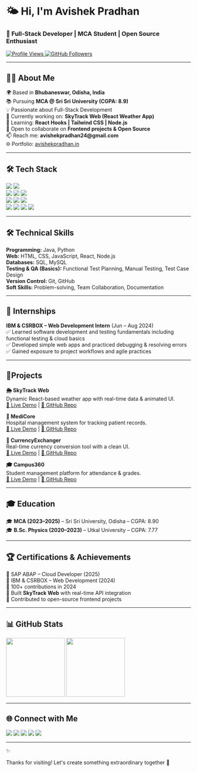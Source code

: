<h1 align="left">🌤️ Hi, I'm Avishek Pradhan</h1>
<h3 align="left">🚀 Full-Stack Developer | MCA Student | Open Source Enthusiast</h3>

<p align="left">
  <a href="https://komarev.com/ghpvc/?username=avishekp18">
    <img src="https://komarev.com/ghpvc/?username=avishekp18&label=Profile%20Views&color=0e75b6&style=flat-square" alt="Profile Views"/>
  </a>
  <a href="https://github.com/avishekp18?tab=followers">
    <img src="https://img.shields.io/github/followers/avishekp18?label=Follow&style=social" alt="GitHub Followers"/>
  </a>
</p>

---

## 👨‍💻 About Me  
<p align="left">
🌍 Based in <b>Bhubaneswar, Odisha, India</b><br>
📚 Pursuing <b>MCA @ Sri Sri University (CGPA: 8.9)</b><br>
💡 Passionate about Full-Stack Development</b><br>
🔭 Currently working on: <b>SkyTrack Web (React Weather App)</b><br>
🌱 Learning: <b>React Hooks | Tailwind CSS | Node.js</b><br>
🤝 Open to collaborate on <b>Frontend projects & Open Source</b><br>
📫 Reach me: <b>avishekpradhan24@gmail.com</b><br>
🌐 Portfolio: <a href="https://avishekpradhan.netlify.app/">avishekpradhan.in</a>  
</p>

---

## 🛠️ Tech Stack  
<p align="left">
  
<!-- Languages -->
<img src="https://img.shields.io/badge/Java-ED8B00?style=for-the-badge&logo=openjdk&logoColor=white"/>
<img src="https://img.shields.io/badge/Python-3776AB?style=for-the-badge&logo=python&logoColor=white"/>
<br>
<img src="https://img.shields.io/badge/HTML5-E34F26?style=for-the-badge&logo=html5&logoColor=white"/>
<img src="https://img.shields.io/badge/CSS3-1572B6?style=for-the-badge&logo=css3&logoColor=white"/>
<img src="https://img.shields.io/badge/JavaScript-F7E017?style=for-the-badge&logo=javascript&logoColor=black"/>
<br>
<img src="https://img.shields.io/badge/React-20232a?style=for-the-badge&logo=react&logoColor=61dafb"/>
<img src="https://img.shields.io/badge/Node.js-43853d?style=for-the-badge&logo=node-dot-js&logoColor=white"/>
<img src="https://img.shields.io/badge/TailwindCSS-0f172a?style=for-the-badge&logo=tailwind-css&logoColor=38bdf8"/>
<br>
<img src="https://img.shields.io/badge/MySQL-00758f?style=for-the-badge&logo=mysql&logoColor=white"/>
<img src="https://img.shields.io/badge/MongoDB-4EA94B?style=for-the-badge&logo=mongodb&logoColor=white"/>
<img src="https://img.shields.io/badge/Git-F05032?style=for-the-badge&logo=git&logoColor=white"/>
<img src="https://img.shields.io/badge/Figma-ff7262?style=for-the-badge&logo=figma&logoColor=white"/>
</p>

---

## 🛠️ Technical Skills  
<p align="left">
<b>Programming:</b> Java, Python <br>
<b>Web:</b> HTML, CSS, JavaScript, React, Node.js <br>
<b>Databases:</b> SQL, MySQL <br>
<b>Testing & QA (Basics):</b> Functional Test Planning, Manual Testing, Test Case Design <br>
<b>Version Control:</b> Git, GitHub <br>
<b>Soft Skills:</b> Problem-solving, Team Collaboration, Documentation  
</p>

---

## 💼 Internships  
<p align="left">
<b>IBM & CSRBOX – Web Development Intern</b> (Jun – Aug 2024)<br>
✅ Learned software development and testing fundamentals including functional testing & cloud basics <br>
✅ Developed simple web apps and practiced debugging & resolving errors <br>
✅ Gained exposure to project workflows and agile practices  
</p>

---

## 📂Projects  

<p align="left">
<b>🌦️ SkyTrack Web</b><br>
Dynamic React-based weather app with real-time data & animated UI.<br>
<a href="https://sky-track-web.vercel.app/">🔗 Live Demo</a> | 
<a href="https://github.com/avishekp18/skyTrack_Web">📂 GitHub Repo</a>
</p>

<p align="left">
<b>🏥 MediCore</b><br>
Hospital management system for tracking patient records.<br>
<a href="https://medi-core-s8x8.vercel.app/">🔗 Live Demo</a> | 
<a href="https://github.com/avishekp18/MediCore">📂 GitHub Repo</a>
</p>

<p align="left">
<b>💸 CurrencyExchanger</b><br>
Real-time currency conversion tool with a clean UI.<br>
<a href="https://avishekp18.github.io/CurrencyExchanger/">🔗 Live Demo</a> | 
<a href="https://github.com/avishekp18/CurrencyExchanger">📂 GitHub Repo</a>
</p>

<p align="left">
<b>🎓 Campus360</b><br>
Student management platform for attendance & grades.<br>
<a href="https://avishekp18.github.io/Campus360/">🔗 Live Demo</a> | 
<a href="https://github.com/avishekp18/Campus360">📂 GitHub Repo</a>
</p>

---

## 🎓 Education  
<p align="left">
🎓 <b>MCA (2023–2025)</b> – Sri Sri University, Odisha – CGPA: 8.90 <br>
🎓 <b>B.Sc. Physics (2020–2023)</b> – Utkal University – CGPA: 7.77  
</p>

---

## 🏆 Certifications & Achievements  
<p align="left">
🥇 SAP ABAP – Cloud Developer (2025) <br>
🥇 IBM & CSRBOX – Web Development (2024) <br>
🌟 100+ contributions in 2024 <br>
🚀 Built <b>SkyTrack Web</b> with real-time API integration <br>
🤝 Contributed to open-source frontend projects  
</p>

---

## 📊 GitHub Stats  
<p align="left">
    <img src="https://github-readme-stats.vercel.app/api/top-langs?username=avishekp18&layout=compact&theme=radical&hide_border=true" height="160"/>
    <img src="https://github-readme-streak-stats.herokuapp.com/?user=avishekp18&theme=radical&hide_border=true" height="160"/>
</p>

---

## 🌐 Connect with Me  
<p align="left">
  <a href="https://avishekpradhan.in"><img src="https://img.shields.io/badge/Portfolio-000000?style=for-the-badge&logo=vercel&logoColor=white"/></a>
  <a href="https://linkedin.com/in/avishekp18"><img src="https://img.shields.io/badge/LinkedIn-0077B5?style=for-the-badge&logo=linkedin&logoColor=white"/></a>
  <a href="https://twitter.com/avishekp18"><img src="https://img.shields.io/badge/Twitter-1DA1F2?style=for-the-badge&logo=twitter&logoColor=white"/></a>
  <a href="https://instagram.com/avishekp18"><img src="https://img.shields.io/badge/Instagram-E1306C?style=for-the-badge&logo=instagram&logoColor=white"/></a>
  <a href="mailto:avishekpradhan24@gmail.com"><img src="https://img.shields.io/badge/Email-D14836?style=for-the-badge&logo=gmail&logoColor=white"/></a>
</p>

---

✨ <p align="left">Thanks for visiting! Let's create something extraordinary together 🚀</p>
